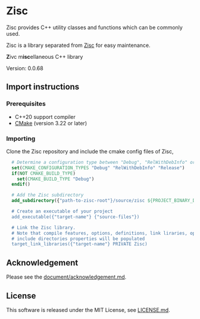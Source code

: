 # Zisc #

Zisc provides C++ utility classes and functions which can be commonly used.

Zisc is a library separated from [Zisc][zisc] for easy maintenance.

**Z**ivc m**isc**ellaneous C++ library

Version: 0.0.68

## Import instructions ##

### Prerequisites ###

* C++20 support compiler
* [CMake][cmake] (version 3.22 or later)

### Importing ###

Clone the Zisc repository and include the cmake config files of Zisc,

```cmake
  # Determine a configuration type between "Debug", "RelWithDebInfo" or "Release"
  set(CMAKE_CONFIGURATION_TYPES "Debug" "RelWithDebInfo" "Release")
  if(NOT CMAKE_BUILD_TYPE)
    set(CMAKE_BUILD_TYPE "Debug")
  endif()

  # Add the Zisc subdirectory
  add_subdirectory({"path-to-zisc-root"}/source/zisc ${PROJECT_BINARY_DIR}/Zisc)

  # Create an executable of your project
  add_executable({"target-name"} {"source-files"})

  # Link the Zisc library.
  # Note that compile features, options, definitions, link liraries, options and
  # include directories properties will be populated
  target_link_libraries({"target-name"} PRIVATE Zisc)
```

## Acknowledgement ##

Please see the [document/acknowledgement.md](document/acknowledgement.md).

## License ##

This software is released under the MIT License,
see [LICENSE.md](LICENSE.md).

[zisc]: https://github.com/byzin/Zisc
[cmake]: https://cmake.org/
